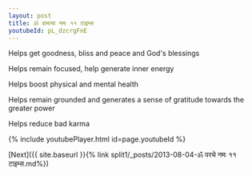 ```yaml
---
layout: post
title: ॐ वामाया नमः ११ टाइम्स
youtubeId: pL_dzcrgFnE
---
```

 
 
Helps get goodness, bliss and peace and God's blessings
 
Helps remain focused, help generate inner energy 
 
Helps boost physical and mental health 
 
Helps remain grounded and generates a sense of gratitude towards the greater power 
 
Helps reduce bad karma
 
 
 
 


{% include youtubePlayer.html id=page.youtubeId %}
 
[Next]({{ site.baseurl }}{% link  split1/_posts/2013-08-04-ॐ परचे नमः ११ टाइम्स.md%})
 
